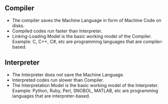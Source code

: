 Compiler 
----------------------
* The compiler saves the Machine Language in form of Machine Code on disks.   
* Compiled codes run faster than Interpreter.
* Linking-Loading Model is the basic working model of the Compiler.
Example:
C, C++, C#, etc are programming languages that are compiler-based.

Interpreter  
------------------
* The Interpreter does not save the Machine Language.
* Interpreted codes run slower than Compiler. 
* The Interpretation Model is the basic working model of the Interpreter.
Example:
Python, Ruby, Perl, SNOBOL, MATLAB, etc are programming languages that are interpreter-based.